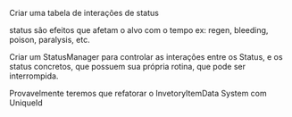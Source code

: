 Criar uma tabela de interações de status

status são efeitos que afetam o alvo com o tempo ex: regen, bleeding, poison, paralysis, etc.

Criar um StatusManager para controlar as interações entre os Status, e os status concretos, que possuem sua própria rotina, que pode ser interrompida.

Provavelmente teremos que refatorar o InvetoryItemData System com UniqueId